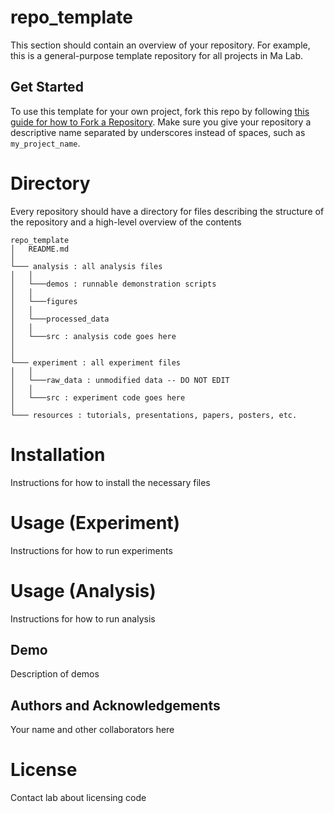 # repo_template
This section should contain an overview of your repository.
For example, this is a general-purpose template repository for 
all projects in Ma Lab.

## Get Started
To use this template for your own project, fork this repo by following
[this guide for how to Fork a Repository](https://docs.github.com/en/get-started/quickstart/fork-a-repo). 
Make sure you give your repository a descriptive name separated by 
underscores instead of spaces, such as `my_project_name`.

# Directory
Every repository should have a directory for files
describing the structure of the repository and a high-level
overview of the contents

```
repo_template
│   README.md 
│
└─── analysis : all analysis files
│   │
│   └───demos : runnable demonstration scripts
│   │
│   └───figures
│   │
│   └───processed_data
│   │
│   └───src : analysis code goes here
│
│   
└─── experiment : all experiment files
│   │
│   └───raw_data : unmodified data -- DO NOT EDIT
│   │
│   └───src : experiment code goes here
│
└─── resources : tutorials, presentations, papers, posters, etc.

```

# Installation
Instructions for how to install the necessary files

# Usage (Experiment)
Instructions for how to run experiments

# Usage (Analysis)
Instructions for how to run analysis

## Demo
Description of demos

## Authors and Acknowledgements
Your name and other collaborators here

# License
Contact lab about licensing code
